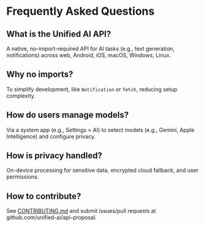 # Frequently Asked Questions

## What is the Unified AI API?
A native, no-import-required API for AI tasks (e.g., text generation, notifications) across web, Android, iOS, macOS, Windows, Linux.

## Why no imports?
To simplify development, like `Notification` or `fetch`, reducing setup complexity.

## How do users manage models?
Via a system app (e.g., Settings > AI) to select models (e.g., Gemini, Apple Intelligence) and configure privacy.

## How is privacy handled?
On-device processing for sensitive data, encrypted cloud fallback, and user permissions.

## How to contribute?
See [CONTRIBUTING.md](../../CONTRIBUTING.md) and submit issues/pull requests at github.com/unified-ai/api-proposal.
